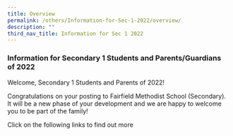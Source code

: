 ```yaml
---
title: Overview
permalink: /others/Information-for-Sec-1-2022/overview/
description: ""
third_nav_title: Information for Sec 1 2022
---
```

### Information for Secondary 1 Students and Parents/Guardians of 2022

Welcome, Secondary 1 Students and Parents of 2022!

  

Congratulations on your posting to Fairfield Methodist School (Secondary). It will be a new phase of your development and we are happy to welcome you to be part of the family!

  
Click on the following links to find out more   
  

